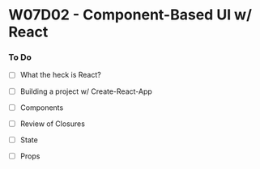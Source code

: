 # W07D02 - Component-Based UI w/ React

### To Do
- [ ] What the heck is React?
- [ ] Building a project w/ Create-React-App
- [ ] Components
- [ ] Review of Closures
- [ ] State
- [ ] Props















